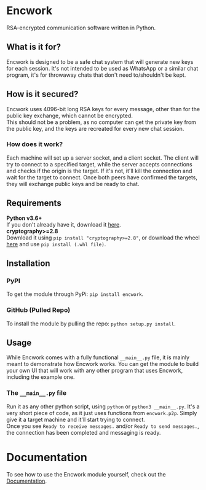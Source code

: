 # Encwork
RSA-encrypted communication software written in Python.

## What is it for?
Encwork is designed to be a safe chat system that will generate new keys for each session.
It's not intended to be used as WhatsApp or a similar chat program, it's for throwaway chats that don't need to/shouldn't be kept.

## How is it secured?
Encwork uses 4096-bit long RSA keys for every message, other than for the public key exchange, which cannot be encrypted.  
This should not be a problem, as no computer can get the private key from the public key, and the keys are recreated for every new chat session.

### How does it work?
Each machine will set up a server socket, and a client socket. The client will try to connect to a specified target, while the server accepts connections and checks if the origin is the target. If it's not, it'll kill the connection and wait for the target to connect. Once both peers have confirmed the targets, they will exchange public keys and be ready to chat.

## Requirements
**Python v3.6+**  
If you don't already have it, download it [here](https://www.python.org/downloads/).  
**cryptography>=2.8**  
Download it using `pip install "cryptography>=2.8"`, or download the wheel [here](https://pypi.org/project/cryptography/2.8/#files) and use `pip install (.whl file)`.

## Installation
### PyPI
To get the module through PyPi: `pip install encwork`.  
### GitHub (Pulled Repo)
To install the module by pulling the repo: `python setup.py install`.

## Usage
While Encwork comes with a fully functional `__main__.py` file, it is mainly meant to demonstrate how Encwork works. You can get the module to build your own UI that will work with any other program that uses Encwork, including the example one.

### The `__main__.py` file
Run it as any other python script, using `python` or `python3 __main__.py`. It's a very short piece of code, as it just uses functions from `encwork.p2p`. Simply give it a target machine and it'll start trying to connect.  
Once you see `Ready to receive messages.` and/or `Ready to send messages.`, the connection has been completed and messaging is ready.

# Documentation
To see how to use the Encwork module yourself, check out the [Documentation](https://github.com/MysteryBlokHed/Encwork/wiki).
